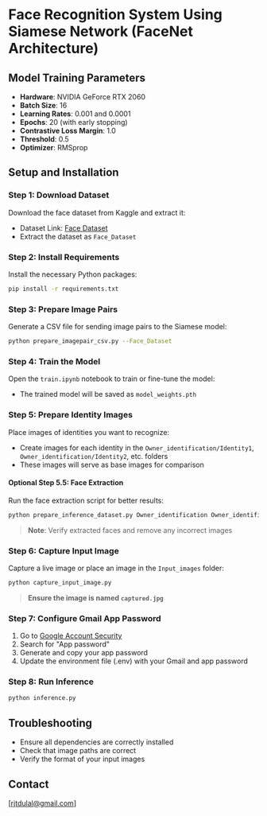 # Face Recognition System Using Siamese Network (FaceNet Architecture)

## Model Training Parameters
- **Hardware**: NVIDIA GeForce RTX 2060
- **Batch Size**: 16
- **Learning Rates**: 0.001 and 0.0001
- **Epochs**: 20 (with early stopping)
- **Contrastive Loss Margin**: 1.0
- **Threshold**: 0.5
- **Optimizer**: RMSprop

## Setup and Installation

### Step 1: Download Dataset
Download the face dataset from Kaggle and extract it:
- Dataset Link: [Face Dataset](https://www.kaggle.com/datasets/rajatdulal/face-dataset)
- Extract the dataset as `Face_Dataset`

### Step 2: Install Requirements
Install the necessary Python packages:
```bash
pip install -r requirements.txt
```

### Step 3: Prepare Image Pairs
Generate a CSV file for sending image pairs to the Siamese model:
```bash
python prepare_imagepair_csv.py --Face_Dataset
```

### Step 4: Train the Model
Open the `train.ipynb` notebook to train or fine-tune the model:
- The trained model will be saved as `model_weights.pth`

### Step 5: Prepare Identity Images
Place images of identities you want to recognize:
- Create images for each identity in the `Owner_identification/Identity1`, `Owner_identification/Identity2`, etc. folders
- These images will serve as base images for comparison

#### Optional Step 5.5: Face Extraction
Run the face extraction script for better results:
```bash
python prepare_inference_dataset.py Owner_identification Owner_identification
```
> **Note**: Verify extracted faces and remove any incorrect images

### Step 6: Capture Input Image
Capture a live image or place an image in the `Input_images` folder:
```bash
python capture_input_image.py
```
> **Ensure the image is named `captured.jpg`**

### Step 7: Configure Gmail App Password
1. Go to [Google Account Security](https://myaccount.google.com/security)
2. Search for "App password"
3. Generate and copy your app password
4. Update the environment file (.env) with your Gmail and app password

### Step 8: Run Inference
```bash
python inference.py
```

## Troubleshooting
- Ensure all dependencies are correctly installed
- Check that image paths are correct
- Verify the format of your input images

<!-- ## License
[Add your license information here]

## Contributing
[Add contribution guidelines if applicable] -->

## Contact
[rjtdulal@gmail.com]
